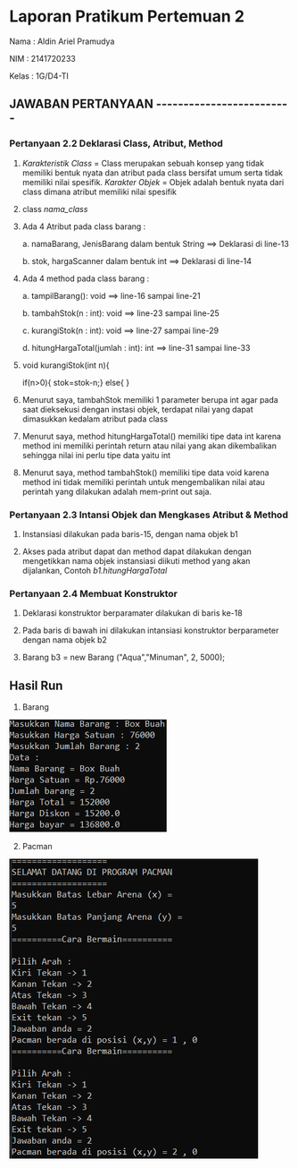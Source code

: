 # **Laporan Pratikum Pertemuan 2**
Nama : Aldin Ariel Pramudya

NIM  : 2141720233

Kelas  : 1G/D4-TI

## JAWABAN PERTANYAAN -------------------------

### **Pertanyaan 2.2 Deklarasi Class, Atribut, Method**

1. *Karakteristik Class* = Class merupakan sebuah konsep yang tidak memiliki bentuk nyata dan atribut pada class bersifat umum serta tidak memiliki nilai spesifik. *Karakter Objek* = Objek adalah bentuk nyata dari class dimana atribut memiliki nilai spesifik
2. class *nama_class*
3. Ada 4 Atribut pada class barang :
   
   a. namaBarang, JenisBarang dalam bentuk String ==> Deklarasi di line-13
   
   b. stok, hargaScanner dalam bentuk int ==> Deklarasi di line-14

4. Ada 4 method pada class barang :

    a. tampilBarang(): void ==> line-16 sampai line-21

    b. tambahStok(n : int): void ==> line-23 sampai line-25

    c. kurangiStok(n : int): void ==> line-27 sampai line-29

    d. hitungHargaTotal(jumlah : int): int ==> line-31 sampai line-33


5. void kurangiStok(int n){ 
   
   if(n>0){ 
       stok=stok-n;}
    else{
}

1. Menurut saya, tambahStok memiliki 1 parameter berupa int agar pada saat dieksekusi dengan instasi objek, terdapat nilai yang dapat dimasukkan kedalam atribut pada class

2. Menurut saya, method hitungHargaTotal() memiliki tipe data int karena method ini memiliki perintah return atau nilai yang akan dikembalikan sehingga nilai ini perlu tipe data yaitu int

3. Menurut saya, method tambahStok() memiliki tipe data void karena method ini tidak memiliki perintah untuk mengembalikan nilai atau perintah yang dilakukan adalah mem-print out saja.

### **Pertanyaan 2.3 Intansi Objek dan Mengkases Atribut & Method**

1. Instansiasi dilakukan pada baris-15, dengan nama objek b1

2. Akses pada atribut dapat dan method dapat dilakukan dengan mengetikkan nama objek instansiasi diikuti method yang akan dijalankan, Contoh *b1.hitungHargaTotal*

### **Pertanyaan 2.4 Membuat Konstruktor**

1. Deklarasi konstruktor berparamater dilakukan di baris ke-18 

2. Pada baris di bawah ini dilakukan intansiasi konstruktor berparameter dengan nama objek b2

3. Barang b3 = new Barang ("Aqua","Minuman", 2, 5000);

## Hasil Run

1. Barang

![Run Barang](Run%20Barang.png)

2. Pacman

![Run Pacman](Run%20Pacman.png)

